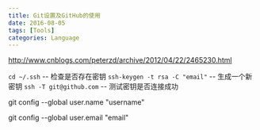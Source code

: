 ```yaml
---
title: Git设置及GitHub的使用
date: 2016-08-05
tags: [Tools]
categories: Language
---
```


http://www.cnblogs.com/peterzd/archive/2012/04/22/2465230.html

`cd ~/.ssh` -- 检查是否存在密钥
`ssh-keygen -t rsa -C "email"` -- 生成一个新密钥
`ssh -T git@github.com` -- 测试密钥是否连接成功

git config --global user.name "username"

git config --global user.email "email"